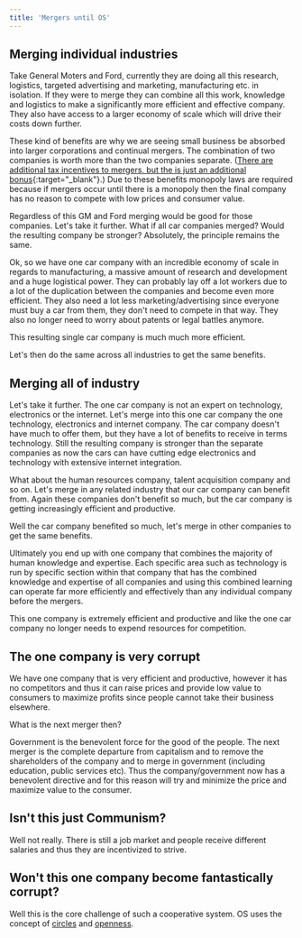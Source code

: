 ```yaml
---
title: 'Mergers until OS'
---
```


## Merging individual industries

Take General Moters and Ford, currently they are doing all this research, logistics, targeted advertising and marketing, manufacturing etc. in isolation. If they were to merge they can combine all this work, knowledge and logistics to make a significantly more efficient and effective company. They also have access to a larger economy of scale which will drive their costs down further.

These kind of benefits are why we are seeing small business be absorbed into larger corporations and continual mergers. The combination of two companies is worth more than the two companies separate. ([There are additional tax incentives to mergers, but the is just an additional bonus](https://en.wikipedia.org/wiki/Tax_inversion){:target="_blank"}.) Due to these benefits monopoly laws are required because if mergers occur until there is a monopoly then the final company has no reason to compete with low prices and consumer value.

Regardless of this GM and Ford merging would be good for those companies. Let's take it further. What if all car companies merged? Would the resulting company be stronger? Absolutely, the principle remains the same.

Ok, so we have one car company with an incredible economy of scale in regards to manufacturing, a massive amount of research and development and a huge logistical power. They can probably lay off a lot workers due to a lot of the duplication between the companies and become even more efficient. They also need a lot less marketing/advertising since everyone must buy a car from them, they don't need to compete in that way. They also no longer need to worry about patents or legal battles anymore.

This resulting single car company is much much more efficient.

Let's then do the same across all industries to get the same benefits.

## Merging all of industry

Let's take it further. The one car company is not an expert on technology, electronics or the internet. Let's merge into this one car company the one technology, electronics and internet company. The car company doesn't have much to offer them, but they have a lot of benefits to receive in terms technology. Still the resulting company is stronger than the separate companies as now the cars can have cutting edge electronics and technology with extensive internet integration.

What about the human resources company, talent acquisition company and so on. Let's merge in any related industry that our car company can benefit from. Again these companies don't benefit so much, but the car company is getting increasingly efficient and productive.

Well the car company benefited so much, let's merge in other companies to get the same benefits.

Ultimately you end up with one company that combines the majority of human knowledge and expertise. Each specific area such as technology is run by specific section within that company that has the combined knowledge and expertise of all companies and using this combined learning can operate far more efficiently and effectively than any individual company before the mergers.

This one company is extremely efficient and productive and like the one car company no longer needs to expend resources for competition.

## The one company is very corrupt

We have one company that is very efficient and productive, however it has no competitors and thus it can raise prices and provide low value to consumers to maximize profits since people cannot take their business elsewhere.

What is the next merger then?

Government is the benevolent force for the good of the people. The next merger is the complete departure from capitalism and to remove the shareholders of the company and to merge in government (including education, public services etc). Thus the company/government now has a benevolent directive and for this reason will try and minimize the price and maximize value to the consumer.

## Isn't this just Communism?

Well not really. There is still a job market and people receive different salaries and thus they are incentivized to strive.

## Won't this one company become fantastically corrupt?

Well this is the core challenge of such a cooperative system. OS uses the concept of [circles](/open-socialism/hierarchy/circles) and [openness](/open-socialism/core-tenets/open).
